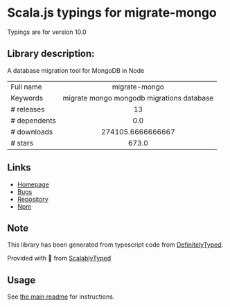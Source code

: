 
# Scala.js typings for migrate-mongo

Typings are for version 10.0

## Library description:
A database migration tool for MongoDB in Node

|                    |                 |
| ------------------ | :-------------: |
| Full name          | migrate-mongo |
| Keywords           | migrate mongo mongodb migrations database |
| # releases         | 13 |
| # dependents       | 0.0 |
| # downloads        | 274105.6666666667 |
| # stars            | 673.0 |

## Links
- [Homepage](https://github.com/seppevs/migrate-mongo#readme)
- [Bugs](https://github.com/seppevs/migrate-mongo/issues)
- [Repository](https://github.com/seppevs/migrate-mongo)
- [Npm](https://www.npmjs.com/package/migrate-mongo)
    


## Note
This library has been generated from typescript code from [DefinitelyTyped](https://definitelytyped.org).

Provided with :purple_heart: from [ScalablyTyped](https://github.com/oyvindberg/ScalablyTyped)

## Usage
See [the main readme](../../readme.md) for instructions.


